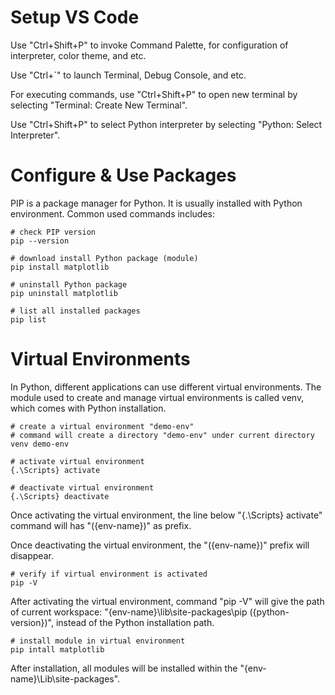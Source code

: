 
# Setup VS Code

Use "Ctrl+Shift+P" to invoke Command Palette, for configuration of interpreter, color theme, and etc.

Use "Ctrl+`" to launch Terminal, Debug Console, and etc.

For executing commands, use "Ctrl+Shift+P" to open new terminal by selecting "Terminal: Create New Terminal".

Use "Ctrl+Shift+P" to select Python interpreter by selecting "Python: Select Interpreter".

# Configure & Use Packages

PIP is a package manager for Python. It is usually installed with Python environment. Common used commands includes:

```shell
# check PIP version
pip --version

# download install Python package (module)
pip install matplotlib

# uninstall Python package
pip uninstall matplotlib

# list all installed packages
pip list
```

# Virtual Environments

In Python, different applications can use different virtual environments. The module used to create and manage virtual environments is called venv, which comes with Python installation.

```shell
# create a virtual environment "demo-env"
# command will create a directory "demo-env" under current directory
venv demo-env

# activate virtual environment
{.\Scripts} activate

# deactivate virtual environment
{.\Scripts} deactivate
```

Once activating the virtual environment, the line below "{.\Scripts} activate" command will has "({env-name})" as prefix.

Once deactivating the virtual environment, the "({env-name})" prefix will disappear.

```shell
# verify if virtual environment is activated
pip -V
```

After activating the virtual environment, command "pip -V" will give the path of current workspace: "{env-name}\lib\site-packages\pip ({python-version})", instead of the Python installation path.

```shell
# install module in virtual environment
pip intall matplotlib
```

After installation, all modules will be installed within the "{env-name}\Lib\site-packages".
